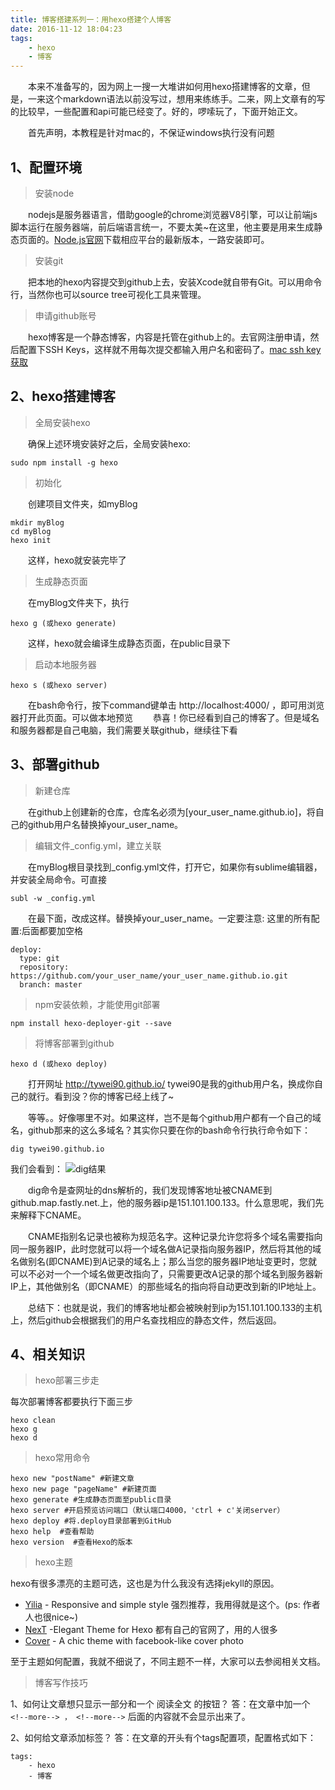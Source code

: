 ```yaml
---
title: 博客搭建系列一：用hexo搭建个人博客
date: 2016-11-12 18:04:23
tags:
    - hexo
    - 博客
---
```


&emsp;&emsp;本来不准备写的，因为网上一搜一大堆讲如何用hexo搭建博客的文章，但是，一来这个markdown语法以前没写过，想用来练练手。二来，网上文章有的写的比较早，一些配置和api可能已经变了。好的，啰嗦玩了，下面开始正文。

&emsp;&emsp;首先声明，本教程是针对mac的，不保证windows执行没有问题

## 1、配置环境
> 安装node

&emsp;&emsp;nodejs是服务器语言，借助google的chrome浏览器V8引擎，可以让前端js脚本运行在服务器端，前后端语言统一，不要太美~在这里，他主要是用来生成静态页面的。[Node.js官网](https://nodejs.org/en/)下载相应平台的最新版本，一路安装即可。
<!-- more -->
> 安装git

&emsp;&emsp;把本地的hexo内容提交到github上去，安装Xcode就自带有Git。可以用命令行，当然你也可以source tree可视化工具来管理。
> 申请github账号

&emsp;&emsp;hexo博客是一个静态博客，内容是托管在github上的。去官网注册申请，然后配置下SSH Keys，这样就不用每次提交都输入用户名和密码了。[mac ssh key 获取](http://blog.csdn.net/yhqbsand/article/details/22763411)

## 2、hexo搭建博客
> 全局安装hexo

&emsp;&emsp;确保上述环境安装好之后，全局安装hexo:
```
sudo npm install -g hexo
```
> 初始化

&emsp;&emsp;创建项目文件夹，如myBlog
```
mkdir myBlog
cd myBlog
hexo init
```
&emsp;&emsp;这样，hexo就安装完毕了

> 生成静态页面

&emsp;&emsp;在myBlog文件夹下，执行
``` 
hexo g (或hexo generate)
```
&emsp;&emsp;这样，hexo就会编译生成静态页面，在public目录下
> 启动本地服务器

``` 
hexo s (或hexo server)
```
&emsp;&emsp;在bash命令行，按下command键单击 http://localhost:4000/ ，即可用浏览器打开此页面。可以做本地预览
&emsp;&emsp;恭喜！你已经看到自己的博客了。但是域名和服务器都是自己电脑，我们需要关联github，继续往下看

## 3、部署github
> 新建仓库

&emsp;&emsp;在github上创建新的仓库，仓库名必须为[your_user_name.github.io]，将自己的github用户名替换掉your_user_name。
> 编辑文件_config.yml，建立关联

&emsp;&emsp;在myBlog根目录找到_config.yml文件，打开它，如果你有sublime编辑器，并安装全局命令。可直接
```
subl -w _config.yml
```
&emsp;&emsp;在最下面，改成这样。替换掉your_user_name。一定要注意: 这里的所有配置:后面都要加空格
```
deploy: 
  type: git
  repository: https://github.com/your_user_name/your_user_name.github.io.git
  branch: master
```
> npm安装依赖，才能使用git部署

```
npm install hexo-deployer-git --save
```
> 将博客部署到github

```
hexo d (或hexo deploy)
```
&emsp;&emsp;打开网址 http://tywei90.github.io/ tywei90是我的github用户名，换成你自己的就行。看到没？你的博客已经上线了~

&emsp;&emsp;等等。。好像哪里不对。如果这样，岂不是每个github用户都有一个自己的域名，github那来的这么多域名？其实你只要在你的bash命令行执行命令如下：
```
dig tywei90.github.io
```
我们会看到：
![dig结果](/assets/blogImg/dig.jpg "dig结果")

&emsp;&emsp;dig命令是查网址的dns解析的，我们发现博客地址被CNAME到github.map.fastly.net.上，他的服务器ip是151.101.100.133。什么意思呢，我们先来解释下CNAME。

&emsp;&emsp;CNAME指别名记录也被称为规范名字。这种记录允许您将多个域名需要指向同一服务器IP，此时您就可以将一个域名做A记录指向服务器IP，然后将其他的域名做别名(即CNAME)到A记录的域名上；那么当您的服务器IP地址变更时，您就可以不必对一个一个域名做更改指向了，只需要更改A记录的那个域名到服务器新IP上，其他做别名（即CNAME）的那些域名的指向将自动更改到新的IP地址上。

&emsp;&emsp;总结下：也就是说，我们的博客地址都会被映射到ip为151.101.100.133的主机上，然后github会根据我们的用户名查找相应的静态文件，然后返回。

## 4、相关知识
> hexo部署三步走

每次部署博客都要执行下面三步
```
hexo clean
hexo g
hexo d
```
> hexo常用命令

```
hexo new "postName" #新建文章
hexo new page "pageName" #新建页面
hexo generate #生成静态页面至public目录
hexo server #开启预览访问端口（默认端口4000，'ctrl + c'关闭server）
hexo deploy #将.deploy目录部署到GitHub
hexo help  #查看帮助
hexo version  #查看Hexo的版本
```
> hexo主题

hexo有很多漂亮的主题可选，这也是为什么我没有选择jekyll的原因。
* [Yilia](https://github.com/litten/hexo-theme-yilia) - Responsive and simple style 强烈推荐，我用得就是这个。(ps: 作者人也很nice~)
* [NexT](http://theme-next.iissnan.com/) -Elegant Theme for Hexo 都有自己的官网了，用的人很多
* [Cover](https://github.com/daisygao/hexo-themes-cover) - A chic theme with facebook-like cover photo 

至于主题如何配置，我就不细说了，不同主题不一样，大家可以去参阅相关文档。
> 博客写作技巧

1、如何让文章想只显示一部分和一个 阅读全文 的按钮？ 
答：在文章中加一个 ` <!--more--> ， <!--more--> ` 后面的内容就不会显示出来了。

2、如何给文章添加标签？
答：在文章的开头有个tags配置项，配置格式如下：
```
tags:
    - hexo
    - 博客
```











